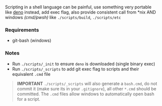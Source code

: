 Scripting in a shell language can be painful, use something very portable like [deno](https://deno.land/) instead, add exec flag, also provide consistent call from *nix AND windows *(cmd/pwsh)* like `./scripts/build`, `./scripts/etc`

### Requirements
- git-bash (windows)

### Notes

- Run `./scripts/_init` to ensure `deno` is downloaded (single binary exec)
- Run `./scripts/_scripts` to add git exec flag to scripts and their equivalent `.cmd` file

> **IMPORTANT** `./scripts/_scripts` will also generate a `bash.cmd`, do not commit it (make sure its in your `.gitignore`), all other `*.cmd` should be committed. The `.cmd` files allow windows to automatically open bash for a script. 
